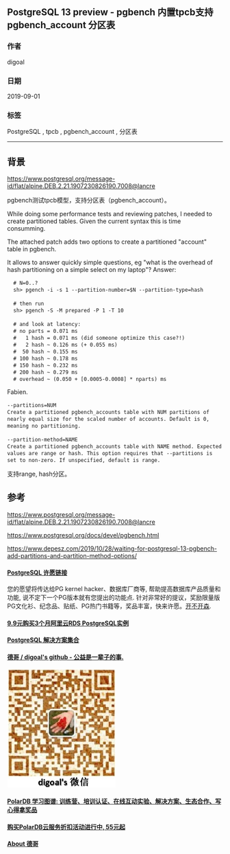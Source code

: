 ## PostgreSQL 13 preview - pgbench 内置tpcb支持 pgbench_account 分区表   
                                              
### 作者                                              
digoal                                              
                                              
### 日期                                              
2019-09-01                                            
                                              
### 标签                                              
PostgreSQL , tpcb , pgbench_account , 分区表       
                                              
----                                              
                                              
## 背景   
https://www.postgresql.org/message-id/flat/alpine.DEB.2.21.1907230826190.7008@lancre  
  
pgbench测试tpcb模型，支持分区表（pgbench_account）。    
  
While doing some performance tests and reviewing patches, I needed to   
create partitioned tables. Given the current syntax this is time   
consumming.  
  
The attached patch adds two options to create a partitioned "account"   
table in pgbench.  
  
It allows to answer quickly simple questions, eg "what is the overhead of   
hash partitioning on a simple select on my laptop"? Answer:  
  
```  
  # N=0..?  
  sh> pgench -i -s 1 --partition-number=$N --partition-type=hash  
  
  # then run  
  sh> pgench -S -M prepared -P 1 -T 10  
  
  # and look at latency:  
  # no parts = 0.071 ms  
  #   1 hash = 0.071 ms (did someone optimize this case?!)  
  #   2 hash ~ 0.126 ms (+ 0.055 ms)  
  #  50 hash ~ 0.155 ms  
  # 100 hash ~ 0.178 ms  
  # 150 hash ~ 0.232 ms  
  # 200 hash ~ 0.279 ms  
  # overhead ~ (0.050 + [0.0005-0.0008] * nparts) ms  
```  
  
Fabien.  
  
```
--partitions=NUM
Create a partitioned pgbench_accounts table with NUM partitions of nearly equal size for the scaled number of accounts. Default is 0, meaning no partitioning.

--partition-method=NAME
Create a partitioned pgbench_accounts table with NAME method. Expected values are range or hash. This option requires that --partitions is set to non-zero. If unspecified, default is range.
```
  
支持range, hash分区。   
    
## 参考  
https://www.postgresql.org/message-id/flat/alpine.DEB.2.21.1907230826190.7008@lancre  
    
https://www.postgresql.org/docs/devel/pgbench.html  
  
https://www.depesz.com/2019/10/28/waiting-for-postgresql-13-pgbench-add-partitions-and-partition-method-options/  
  
  
  
  
  
  
  
  
  
  
  
  
  
  
  
  
  
  
  
  
  
  
  
  
  
  
  
  
  
  
  
  
  
  
  
  
  
  
  
  
  
  
  
  
  
  
  
  
  
  
  
  
  
  
  
  
  
  
  
  
  
  
  
  
  
  
  
  
  
#### [PostgreSQL 许愿链接](https://github.com/digoal/blog/issues/76 "269ac3d1c492e938c0191101c7238216")
您的愿望将传达给PG kernel hacker、数据库厂商等, 帮助提高数据库产品质量和功能, 说不定下一个PG版本就有您提出的功能点. 针对非常好的提议，奖励限量版PG文化衫、纪念品、贴纸、PG热门书籍等，奖品丰富，快来许愿。[开不开森](https://github.com/digoal/blog/issues/76 "269ac3d1c492e938c0191101c7238216").  
  
  
#### [9.9元购买3个月阿里云RDS PostgreSQL实例](https://www.aliyun.com/database/postgresqlactivity "57258f76c37864c6e6d23383d05714ea")
  
  
#### [PostgreSQL 解决方案集合](https://yq.aliyun.com/topic/118 "40cff096e9ed7122c512b35d8561d9c8")
  
  
#### [德哥 / digoal's github - 公益是一辈子的事.](https://github.com/digoal/blog/blob/master/README.md "22709685feb7cab07d30f30387f0a9ae")
  
  
![digoal's wechat](../pic/digoal_weixin.jpg "f7ad92eeba24523fd47a6e1a0e691b59")
  
  
#### [PolarDB 学习图谱: 训练营、培训认证、在线互动实验、解决方案、生态合作、写心得拿奖品](https://www.aliyun.com/database/openpolardb/activity "8642f60e04ed0c814bf9cb9677976bd4")
  
  
#### [购买PolarDB云服务折扣活动进行中, 55元起](https://www.aliyun.com/activity/new/polardb-yunparter?userCode=bsb3t4al "e0495c413bedacabb75ff1e880be465a")
  
  
#### [About 德哥](https://github.com/digoal/blog/blob/master/me/readme.md "a37735981e7704886ffd590565582dd0")
  
